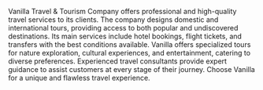 Vanilla Travel & Tourism Company offers professional and high-quality travel services to its clients. 
The company designs domestic and international tours, providing access to both popular and undiscovered destinations. 
Its main services include hotel bookings, flight tickets, and transfers with the best conditions available. 
Vanilla offers specialized tours for nature exploration, cultural experiences, and entertainment, catering to diverse preferences. 
Experienced travel consultants provide expert guidance to assist customers at every stage of their journey.
Choose Vanilla for a unique and flawless travel experience.
